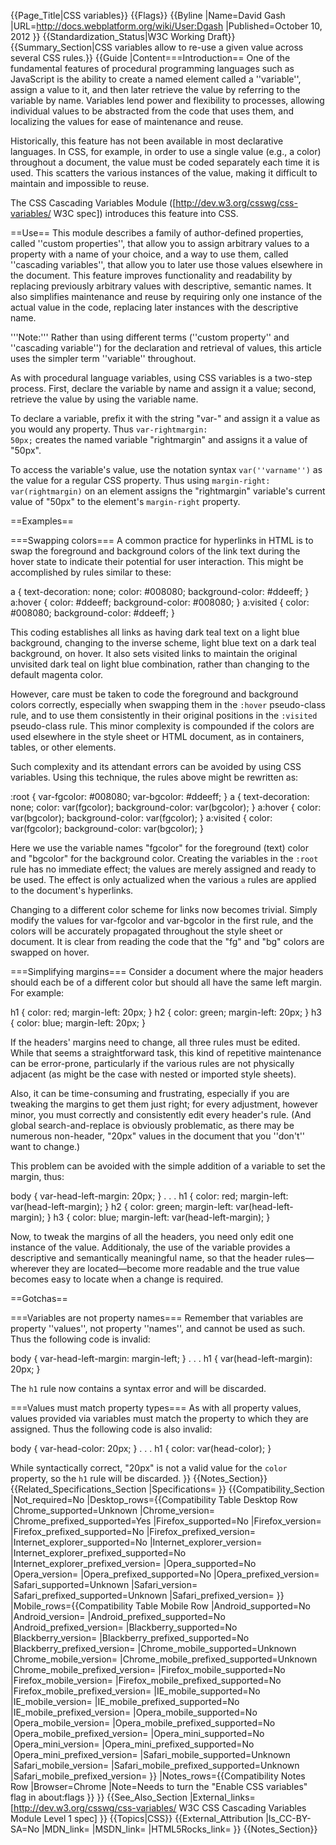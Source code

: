 {{Page_Title|CSS variables}}
{{Flags}}
{{Byline
|Name=David Gash
|URL=http://docs.webplatform.org/wiki/User:Dgash
|Published=October 10, 2012
}}
{{Standardization_Status|W3C Working Draft}}
{{Summary_Section|CSS variables allow to re-use a given value across several CSS rules.}}
{{Guide
|Content===Introduction==
One of the fundamental features of procedural programming languages such as JavaScript is the ability to create a named element called a ''variable'', assign a value to it, and then later retrieve the value by referring to the variable by name. Variables lend power and flexibility to processes, allowing individual values to be abstracted from the code that uses them, and localizing the values for ease of maintenance and reuse. 

Historically, this feature has not been available in most declarative languages. In CSS, for example, in order to use a single value (e.g., a color) throughout a document, the value must be coded separately each time it is used. This scatters the various instances of the value, making it difficult to maintain and impossible to reuse.

The CSS Cascading Variables Module ([http://dev.w3.org/csswg/css-variables/ W3C spec]) introduces this feature into CSS. 

==Use==
This module describes a family of author-defined properties, called ''custom properties'', that allow you to assign arbitrary values to a property with a name of your choice, and a way to use them, called ''cascading variables'', that allow you to later use those values elsewhere in the document. This feature improves functionality and readability by replacing previously arbitrary values with descriptive, semantic names. It also simplifies maintenance and reuse by requiring only one instance of the actual value in the code, replacing later instances with the descriptive name.

'''Note:''' Rather than using different terms (''custom property'' and ''cascading variable'') for the declaration and retrieval of values, this article uses the simpler term ''variable'' throughout.

As with procedural language variables, using CSS variables is a two-step process. First, declare the variable by name and assign it a value; second, retrieve the value by using the variable name.

To declare a variable, prefix it with the string "var-" and assign it a value as you would any property. Thus <code>var-rightmargin: 50px;</code> creates the named variable "rightmargin" and assigns it a value of "50px".

To access the variable's value, use the notation syntax <code>var(''varname'')</code> as the value for a regular CSS property. Thus using <code>margin-right: var(rightmargin)</code> on an element assigns the "rightmargin" variable's current value of "50px" to the element's <code>margin-right</code> property.

==Examples==

===Swapping colors===
A common practice for hyperlinks in HTML is to swap the foreground and background colors of the link text during the hover state to indicate their potential for user interaction. This might be accomplished by rules similar to these:

<syntaxhighlight language="css">
a { text-decoration: none; color: #008080; background-color: #ddeeff; }
a:hover { color: #ddeeff; background-color: #008080; }
a:visited { color: #008080; background-color: #ddeeff; }
</syntaxhighlight>

This coding establishes all links as having dark teal text on a light blue background, changing to the inverse scheme, light blue text on a dark teal background, on hover. It also sets visited links to maintain the original unvisited dark teal on light blue combination, rather than changing to the default magenta color.

However, care must be taken to code the foreground and background colors correctly, especially when swapping them in the <code>:hover</code> pseudo-class rule, and to use them consistently in their original positions in the <code>:visited</code> pseudo-class rule. This minor complexity is compounded if the colors are used elsewhere in the style sheet or HTML document, as in containers, tables, or other elements.

Such complexity and its attendant errors can be avoided by using CSS variables. Using this technique, the rules above might be rewritten as:

<syntaxhighlight language="css">
:root { var-fgcolor: #008080; var-bgcolor: #ddeeff; }
a { text-decoration: none; color: var(fgcolor); background-color: var(bgcolor); }
a:hover { color: var(bgcolor); background-color: var(fgcolor); }
a:visited { color: var(fgcolor); background-color: var(bgcolor); }
</syntaxhighlight>

Here we use the variable names "fgcolor" for the foreground (text) color and "bgcolor" for the background color. 
Creating the variables in the <code>:root</code> rule has no immediate effect; the values are merely assigned and ready to be used. The effect is only actualized when the various <code>a</code> rules are applied to the document's hyperlinks.

Changing to a different color scheme for links now becomes trivial. Simply modify the values for var-fgcolor and var-bgcolor in the first rule, and the colors will be accurately propagated throughout the style sheet or document. It is clear from reading the code that the "fg" and "bg" colors are swapped on hover.

===Simplifying margins===
Consider a document where the major headers should each be of a different color but should all have the same left margin. For example:

<syntaxhighlight language="css">
h1 { color: red; margin-left: 20px; }
h2 { color: green; margin-left: 20px; }
h3 { color: blue; margin-left: 20px; }
</syntaxhighlight>

If the headers' margins need to change, all three rules must be edited. While that seems a straightforward task, this kind of repetitive maintenance can be error-prone, particularly if the various rules are not physically adjacent (as might be the case with nested or imported style sheets). 

Also, it can be time-consuming and frustrating, especially if you are tweaking the margins to get them just right; for every adjustment, however minor, you must correctly and consistently edit every header's rule. (And global search-and-replace is obviously problematic, as there may be numerous non-header, "20px" values in the document that you ''don't'' want to change.)

This problem can be avoided with the simple addition of a variable to set the margin, thus:

<syntaxhighlight language="css">
body { var-head-left-margin: 20px; }
. . .
h1 { color: red; margin-left: var(head-left-margin); }
h2 { color: green; margin-left: var(head-left-margin); }
h3 { color: blue; margin-left: var(head-left-margin); }
</syntaxhighlight>

Now, to tweak the margins of all the headers, you need only edit one instance of the value. Additionaly, the use of the variable provides a descriptive and semantically meaningful name, so that the header rules&mdash;wherever they are located&mdash;become more readable and the true value becomes easy to locate when a change is required.

==Gotchas==

===Variables are not property names===
Remember that variables are property ''values'', not property ''names'', and cannot be used as such. Thus the following code is invalid:

<syntaxhighlight language="css">
body { var-head-left-margin: margin-left; }
. . .
h1 { var(head-left-margin): 20px; }
</syntaxhighlight>

The <code>h1</code> rule now contains a syntax error and will be discarded.

===Values must match property types===
As with all property values, values provided via variables must match the property to which they are assigned. Thus the following code is also invalid:

<syntaxhighlight language="css">
body { var-head-color: 20px; }
. . .
h1 { color: var(head-color); }
</syntaxhighlight>

While syntactically correct, "20px" is not a valid value for the <code>color</code> property, so the <code>h1</code> rule will be discarded.
}}
{{Notes_Section}}
{{Related_Specifications_Section
|Specifications=
}}
{{Compatibility_Section
|Not_required=No
|Desktop_rows={{Compatibility Table Desktop Row
|Chrome_supported=Unknown
|Chrome_version=
|Chrome_prefixed_supported=Yes
|Firefox_supported=No
|Firefox_version=
|Firefox_prefixed_supported=No
|Firefox_prefixed_version=
|Internet_explorer_supported=No
|Internet_explorer_version=
|Internet_explorer_prefixed_supported=No
|Internet_explorer_prefixed_version=
|Opera_supported=No
|Opera_version=
|Opera_prefixed_supported=No
|Opera_prefixed_version=
|Safari_supported=Unknown
|Safari_version=
|Safari_prefixed_supported=Unknown
|Safari_prefixed_version=
}}
|Mobile_rows={{Compatibility Table Mobile Row
|Android_supported=No
|Android_version=
|Android_prefixed_supported=No
|Android_prefixed_version=
|Blackberry_supported=No
|Blackberry_version=
|Blackberry_prefixed_supported=No
|Blackberry_prefixed_version=
|Chrome_mobile_supported=Unknown
|Chrome_mobile_version=
|Chrome_mobile_prefixed_supported=Unknown
|Chrome_mobile_prefixed_version=
|Firefox_mobile_supported=No
|Firefox_mobile_version=
|Firefox_mobile_prefixed_supported=No
|Firefox_mobile_prefixed_version=
|IE_mobile_supported=No
|IE_mobile_version=
|IE_mobile_prefixed_supported=No
|IE_mobile_prefixed_version=
|Opera_mobile_supported=No
|Opera_mobile_version=
|Opera_mobile_prefixed_supported=No
|Opera_mobile_prefixed_version=
|Opera_mini_supported=No
|Opera_mini_version=
|Opera_mini_prefixed_supported=No
|Opera_mini_prefixed_version=
|Safari_mobile_supported=Unknown
|Safari_mobile_version=
|Safari_mobile_prefixed_supported=Unknown
|Safari_mobile_prefixed_version=
}}
|Notes_rows={{Compatibility Notes Row
|Browser=Chrome
|Note=Needs to turn the "Enable CSS variables" flag in about:flags
}}
}}
{{See_Also_Section
|External_links=[http://dev.w3.org/csswg/css-variables/ W3C CSS Cascading Variables Module Level 1 spec]
}}
{{Topics|CSS}}
{{External_Attribution
|Is_CC-BY-SA=No
|MDN_link=
|MSDN_link=
|HTML5Rocks_link=
}}
{{Notes_Section}}